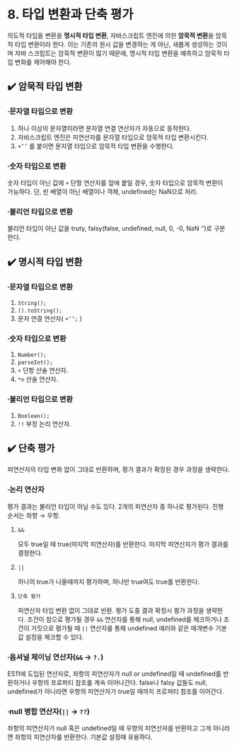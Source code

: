 # 8. 타입 변환과 단축 평가

의도적 타입을 변환을 **명시적 타입 변환**, 자바스크립트 엔진에 의한 **암묵적 변환**을 암묵적 타입 변환이라 한다. 이는 기존의 원시 값을 변경하는 게 아닌, 새롭게 생성하는 것이며 자바 스크립트는 암묵적 변환이 많기 때문에, 명시적 타입 변환을 예측하고 암묵적 타입 변화를 제어해야 한다. 

## ✔️ 암묵적 타입 변환

### ∙문자열 타입으로 변환

1. 하나 이상의 문자열이라면 문자열 연결 연산자가 자동으로 동작한다. 
2. 자바스크립트 엔진은 피연산자를 문자열 타입으로 암묵적 타입 변환시킨다.
3. `+’’` 를 붙이면 문자열 타입으로 암묵적 타입 변환을 수행한다. 

### ∙숫자 타입으로 변환

숫자 타입이 아닌 값에 `+` 단항 연산자를 앞에 붙일 경우, 숫자 타입으로 암묵적 변환이 가능하다. 단, 빈 배열이 아닌 배열이나 객체, undefined는 NaN으로 처리. 

### ∙불리언 타입으로 변환

불리언 타입이 아닌 값을 truty, falsy(false, undefined, null, 0, -0, NaN ‘’)로 구분한다. 

## ✔️ 명시적 타입 변환

### ∙문자열  타입으로 변환

1. `String();`
2. `().toString();`
3. 문자 연결 연산자( `+’’;` )

### ∙숫자 타입으로 변환

1. `Number();`
2. `parseInt();`
3. `+` 단항 산술 연산자.
4. `*n` 산술 연산자.

### ∙불리언 타입으로 변환

1. `Boolean();`
2. `!!` 부정 논리 연산자.

## ✔️ 단축 평가

피연산자의 타입 변화 없이 그대로 반환하며, 평가 결과가 확정된 경우 과정을 생략한다. 

### ∙논리 연산자

평가 결과는 불리언 타입이 아닐 수도 있다. 2개의 피연산자 중 하나로 평가된다. 진행 순서는 좌항 → 우항.

1. `&&`
    
    모두 true일 때 true(마지막 피연산자)를 반환한다. 마지막 피연산자가 평가 결과를 결정한다. 
    
2. `||`
    
    하나의 true가 나올때까지 평가하며, 하나만 true여도 true를 반환한다. 
    
3. `단축 평가`
    
    피연산자 타입 변환 없이 그대로 반환. 평가 도중 결과 확정시 평가 과정을 생략한다. 조건이 참으로 평가될 경우 `&&` 연산자를 통해 null, undefined를 체크하거나 조건이 거짓으로 평가될 때 `||` 연산자를 통해 undefined 에러와 같은 매개변수 기본값 설정을 체크할 수 있다. 
    

### ∙옵셔널 체이닝 연산자(`&&` → `?.`)

ES11에 도입된 연산자로, 좌항의 피연산자가 null or undefined일 때 undefined를 반환하거나 우항의 프로퍼티 참조를 계속 이어나간다. false나 falsy 값들도 null, undefined가 아니라면 우항의 피연산자가 true일 때까지 프로퍼티 참조를 이어간다. 

### ∙null 병합 연산자(`||` → `??`)

좌항의 피연산자가 null 혹은 undefined일 때 우항의 피연산자를 반환하고 그게 아니라면 좌항의 피연산자를 반환한다. 기본값 설정때 유용하다.